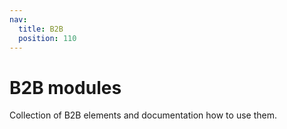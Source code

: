 ```yaml
---
nav:
  title: B2B
  position: 110
---
```


# B2B modules

Collection of B2B elements and documentation how to use them.
<PageRef page="quote-management.html" title="Quote Management" sub="How to use B2B Quote Management module" />
